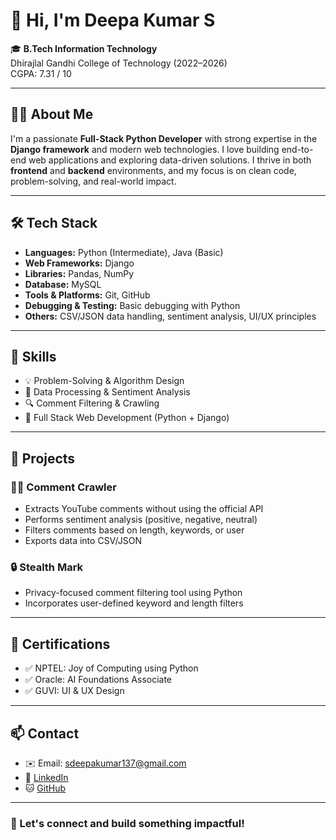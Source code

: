 # 👋 Hi, I'm Deepa Kumar S

🎓 **B.Tech Information Technology**  
Dhirajlal Gandhi College of Technology (2022–2026)  
CGPA: 7.31 / 10

---

## 🧑‍💻 About Me

I'm a passionate **Full-Stack Python Developer** with strong expertise in the **Django framework** and modern web technologies. I love building end-to-end web applications and exploring data-driven solutions. I thrive in both **frontend** and **backend** environments, and my focus is on clean code, problem-solving, and real-world impact.

---

## 🛠 Tech Stack

- **Languages:** Python (Intermediate), Java (Basic)
- **Web Frameworks:** Django
- **Libraries:** Pandas, NumPy
- **Database:** MySQL
- **Tools & Platforms:** Git, GitHub
- **Debugging & Testing:** Basic debugging with Python
- **Others:** CSV/JSON data handling, sentiment analysis, UI/UX principles

---

## 🧠 Skills

- 💡 Problem-Solving & Algorithm Design
- 🧪 Data Processing & Sentiment Analysis
- 🔍 Comment Filtering & Crawling
- 🧰 Full Stack Web Development (Python + Django)

---

## 📂 Projects

### 🕵️‍♂️ **Comment Crawler**
- Extracts YouTube comments without using the official API
- Performs sentiment analysis (positive, negative, neutral)
- Filters comments based on length, keywords, or user
- Exports data into CSV/JSON

### 🔒 **Stealth Mark**
- Privacy-focused comment filtering tool using Python
- Incorporates user-defined keyword and length filters

---

## 📜 Certifications

- ✅ NPTEL: Joy of Computing using Python
- ✅ Oracle: AI Foundations Associate
- ✅ GUVI: UI & UX Design

---

## 📫 Contact

- ✉️ Email: sdeepakumar137@gmail.com  
- 🔗 [LinkedIn](https://www.linkedin.com/in/deepakumar)  
- 🐱 [GitHub](https://github.com/deepakumar)

---

### 💬 Let's connect and build something impactful!


